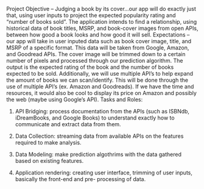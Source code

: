 Project Objective – Judging a book by its cover...our app will do exactly just that, using user inputs to project
the expected popularity rating and “number of books sold”. The application intends to find a relationship, using
historical data of book titles, MSRP, and book-cover images from open APIs, between how good a book looks
and how good it will sell.
Expectations – our app will take in user inputed data such as book cover image, title, and MSRP of a specific
format. This data will be taken from Google, Amazon, and Goodread APIs. The cover image will be trimmed
down to a certain number of pixels and processed through our prediction algorithm. The output is the
expected rating of the book and the number of books expected to be sold. Additionally, we will use multiple
API’s to help expand the amount of books we can scan/identify. This will be done through the use of multiple
API’s (ex. Amazon and Goodreads). If we have the time and resources, it would also be cool to display its
price on Amazon and possibly the web (maybe using Google’s API).
Tasks and Roles:
1. API Bridging: process documentation from the APIs (such as ISBNdb, iDreamBooks, and Google Books)
to understand exactly how to communicate and extract data from them.
2. Data Collection: streaming data from available APIs on the features required to make analysis.
3. Data Modeling: make prediction algothrims with the data gathered based on existing features.

4. Application rendering: creating user interface, trimming of user inputs, basically the front-end and pre-
processing of data.
